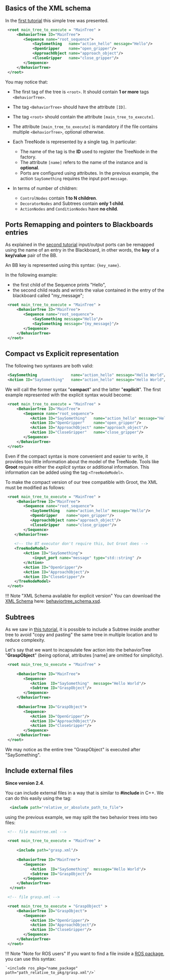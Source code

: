 
## Basics of the XML schema

In the [first tutorial](tutorial_01_first_tree.md) this simple tree
was presented.

``` XML
 <root main_tree_to_execute = "MainTree" >
     <BehaviorTree ID="MainTree">
        <Sequence name="root_sequence">
            <SaySomething   name="action_hello" message="Hello"/>
            <OpenGripper    name="open_gripper"/>
            <ApproachObject name="approach_object"/>
            <CloseGripper   name="close_gripper"/>
        </Sequence>
     </BehaviorTree>
 </root>
```

You may notice that:

- The first tag of the tree is `<root>`. It should contain __1 or more__ tags `<BehaviorTree>`.

- The tag `<BehaviorTree>` should have the attribute `[ID]`.

- The tag `<root>` should contain the attribute `[main_tree_to_execute]`.

- The attribute `[main_tree_to_execute]` is mandatory if the file contains multiple `<BehaviorTree>`, 
  optional otherwise.

- Each TreeNode is represented by a single tag. In particular:

     - The name of the tag is the __ID__ used to register the TreeNode in the factory.
     - The attribute `[name]` refers to the name of the instance and is __optional__.
     - Ports are configured using attributes. In the previous example, the action 
     `SaySomething` requires the input port `message`.

- In terms of number of children:

     - `ControlNodes` contain __1 to N children__.
     - `DecoratorNodes` and Subtrees contain __only 1 child__.
     - `ActionNodes` and `ConditionNodes` have __no child__. 

## Ports Remapping and pointers to Blackboards entries

As explained in the [second tutorial](tutorial_02_basic_ports.md)
input/output ports can be remapped using the name of an entry in the
Blackboard, in other words, the __key__ of a __key/value__ pair of the BB.

An BB key is represented using this syntax: `{key_name}`.

In the following example:

- the first child of the Sequence prints "Hello",
- the second child reads and wrints the value contained in the entry of 
  the blackboard called "my_message"; 

``` XML
 <root main_tree_to_execute = "MainTree" >
     <BehaviorTree ID="MainTree">
        <Sequence name="root_sequence">
            <SaySomething message="Hello"/>
            <SaySomething message="{my_message}"/>
        </Sequence>
     </BehaviorTree>
 </root>
```
     

## Compact vs Explicit representation

The following two syntaxes are both valid:

``` XML
 <SaySomething               name="action_hello" message="Hello World"/>
 <Action ID="SaySomething"   name="action_hello" message="Hello World"/>
```

We will call the former syntax "__compact__" and the latter "__explicit__".
The first example represented with the explicit syntax would become:

``` XML
 <root main_tree_to_execute = "MainTree" >
     <BehaviorTree ID="MainTree">
        <Sequence name="root_sequence">
           <Action ID="SaySomething"   name="action_hello" message="Hello"/>
           <Action ID="OpenGripper"    name="open_gripper"/>
           <Action ID="ApproachObject" name="approach_object"/>
           <Action ID="CloseGripper"   name="close_gripper"/>
        </Sequence>
     </BehaviorTree>
 </root>
```

Even if the compact syntax is more convenient and easier to write, it provides 
too little information about the model of the TreeNode. Tools like __Groot__ require either
the _explicit_ syntax or additional information.
This information can be added using the tag `<TreeNodeModel>`.

To make the compact version of our tree compatible with Groot, the XML 
must be modified as follows:


``` XML
 <root main_tree_to_execute = "MainTree" >
     <BehaviorTree ID="MainTree">
        <Sequence name="root_sequence">
           <SaySomething   name="action_hello" message="Hello"/>
           <OpenGripper    name="open_gripper"/>
           <ApproachObject name="approach_object"/>
           <CloseGripper   name="close_gripper"/>
        </Sequence>
    </BehaviorTree>
	
	<!-- the BT executor don't require this, but Groot does --> 	
    <TreeNodeModel>
        <Action ID="SaySomething">
            <input_port name="message" type="std::string" />
        </Action>
        <Action ID="OpenGripper"/>
        <Action ID="ApproachObject"/>
        <Action ID="CloseGripper"/>      
    </TreeNodeModel>
 </root>
```

!!! Note "XML Schema available for explicit version"
    You can download the [XML Schema](https://www.w3schools.com/xml/schema_intro.asp) here:
    [behaviortree_schema.xsd](https://github.com/BehaviorTree/BehaviorTree.CPP/blob/master/behaviortree_schema.xsd).

## Subtrees

As we saw in [this tutorial](tutorial_06_subtree_ports.md), it is possible to include
a Subtree inside another tree to avoid "copy and pasting" the same tree in
multiple location and to reduce complexity.

Let's say that we want to incapsulate few action into the behaviorTree "__GraspObject__" 
(being optional, attributes [name] are omitted for simplicity).

``` XML  hl_lines="6"
 <root main_tree_to_execute = "MainTree" >
 
     <BehaviorTree ID="MainTree">
        <Sequence>
           <Action  ID="SaySomething"  message="Hello World"/>
           <Subtree ID="GraspObject"/>
        </Sequence>
     </BehaviorTree>
     
     <BehaviorTree ID="GraspObject">
        <Sequence>
           <Action ID="OpenGripper"/>
           <Action ID="ApproachObject"/>
           <Action ID="CloseGripper"/>
        </Sequence>
     </BehaviorTree>  
 </root>
```

We may notice as the entire tree "GraspObject" is executed after "SaySomething".

## Include external files

__Since version 2.4__.

You can include external files in a way that is similar to __#include <file>__ in C++.
We can do this easily using the tag:

``` XML
  <include path="relative_or_absolute_path_to_file">
``` 

using the previous example, we may split the two behavior trees into two files:


``` XML hl_lines="5"
 <!-- file maintree.xml -->

 <root main_tree_to_execute = "MainTree" >
	 
	 <include path="grasp.xml"/>
	 
     <BehaviorTree ID="MainTree">
        <Sequence>
           <Action  ID="SaySomething"  message="Hello World"/>
           <Subtree ID="GraspObject"/>
        </Sequence>
     </BehaviorTree>
  </root>
``` 

``` XML
 <!-- file grasp.xml -->

 <root main_tree_to_execute = "GraspObject" >
     <BehaviorTree ID="GraspObject">
        <Sequence>
           <Action ID="OpenGripper"/>
           <Action ID="ApproachObject"/>
           <Action ID="CloseGripper"/>
        </Sequence>
     </BehaviorTree>  
 </root>
```

!!! Note "Note for ROS users"
    If you want to find a file inside a [ROS package](http://wiki.ros.org/Packages), 
    you can use this syntax:
    
    `<include ros_pkg="name_package"  path="path_relative_to_pkg/grasp.xml"/>`



 





       

